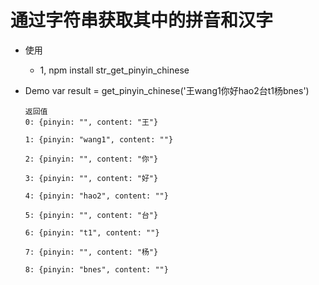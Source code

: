 通过字符串获取其中的拼音和汉字
===

* 使用
    * 1, npm install str_get_pinyin_chinese
* Demo 
    var result = get_pinyin_chinese('王wang1你好hao2台t1杨bnes')
    
    ```` 
    返回值
    0: {pinyin: "", content: "王"}
    
    1: {pinyin: "wang1", content: ""}
    
    2: {pinyin: "", content: "你"}
    
    3: {pinyin: "", content: "好"}
    
    4: {pinyin: "hao2", content: ""}
    
    5: {pinyin: "", content: "台"}
    
    6: {pinyin: "t1", content: ""}
    
    7: {pinyin: "", content: "杨"}
    
    8: {pinyin: "bnes", content: ""}
